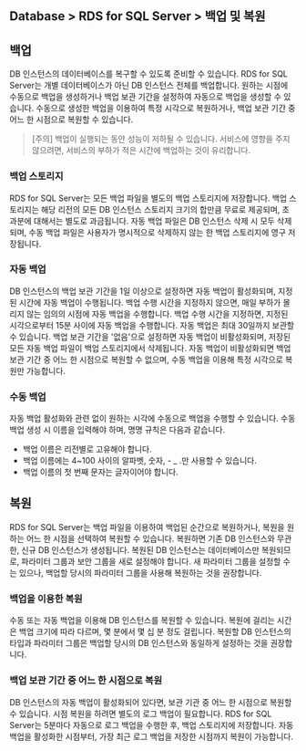 ## Database > RDS for SQL Server > 백업 및 복원

## 백업

DB 인스턴스의 데이터베이스를 복구할 수 있도록 준비할 수 있습니다. RDS for SQL Server는 개별 데이터베이스가 아닌 DB 인스턴스 전체를 백업합니다.
원하는 시점에 수동으로 백업을 생성하거나 백업 보관 기간을 설정하여 자동으로 백업을 생성할 수 있습니다.
수동으로 생성한 백업을 이용하여 특정 시각으로 복원하거나, 백업 보관 기간 중 어느 한 시점으로 복원할 수 있습니다.

> [주의]
> 백업이 실행되는 동안 성능이 저하될 수 있습니다. 
> 서비스에 영향을 주지 않으려면, 서비스의 부하가 적은 시간에 백업하는 것이 유리합니다.

### 백업 스토리지

RDS for SQL Server는 모든 백업 파일을 별도의 백업 스토리지에 저장합니다. 백업 스토리지는 해당 리전의 모든 DB 인스턴스 스토리지 크기의 합만큼 무료로 제공되며, 초과분에 대해서는 별도로 과금됩니다.
자동 백업 파일은 DB 인스턴스 삭제 시 모두 삭제되며, 수동 백업 파일은 사용자가 명시적으로 삭제하지 않는 한 백업 스토리지에 영구 저장됩니다.

### 자동 백업

DB 인스턴스의 백업 보관 기간을 1일 이상으로 설정하면 자동 백업이 활성화되며, 지정된 시간에 자동 백업이 수행됩니다. 백업 수행 시간을 지정하지 않으면, 매일 부하가 몰리지 않는 임의의 시점에 자동 백업을 수행합니다. 백업 수행 시간을 지정하면, 지정된 시각으로부터 15분 사이에 자동 백업을 수행합니다. 자동 백업은 최대 30일까지 보관할 수 있습니다. 백업 보관 기간을 '없음'으로 설정하면 자동 백업이 비활성화되며, 저장된 모든 자동 백업 파일이 백업 스토리지에서 삭제됩니다. 자동 백업이 비활성화되면 백업 보관 기간 중 어느 한 시점으로 복원할 수 없으며, 수동 백업을 이용해 특정 시각으로 복원만 가능합니다.

### 수동 백업

자동 백업 활성화와 관련 없이 원하는 시각에 수동으로 백업을 수행할 수 있습니다. 수동 백업 생성 시 이름을 입력해야 하며, 명명 규칙은 다음과 같습니다.

* 백업 이름은 리전별로 고유해야 합니다.
* 백업 이름에는 4~100 사이의 알파벳, 숫자, - _ .만 사용할 수 있습니다.
* 백업 이름의 첫 번째 문자는 글자이어야 합니다.

## 복원

RDS for SQL Server는 백업 파일을 이용하여 백업된 순간으로 복원하거나, 복원을 원하는 어느 한 시점을 선택하여 복원할 수 있습니다. 복원하면 기존 DB 인스턴스와 무관한, 신규 DB 인스턴스가 생성됩니다. 복원된 DB 인스턴스는 데이터베이스만 복원되므로, 파라미터 그룹과 보안 그룹을 새로 설정해야 합니다. 새 파라미터 그룹을 설정할 수는 있으나, 백업할 당시의 파라미터 그룹을 사용해 복원하는 것을 권장합니다.

### 백업을 이용한 복원

수동 또는 자동 백업을 이용해 DB 인스턴스를 복원할 수 있습니다. 복원에 걸리는 시간은 백업 크기에 따라 다르며, 몇 분에서 몇 십 분 정도 걸립니다. 
복원할 DB 인스턴스의 타입과 파라미터 그룹은 백업할 당시의 DB 인스턴스와 동일하게 설정하는 것을 권장합니다.

### 백업 보관 기간 중 어느 한 시점으로 복원

DB 인스턴스의 자동 백업이 활성화되어 있다면, 보관 기관 중 어느 한 시점으로 복원할 수 있습니다. 시점 복원을 하려면 별도의 로그 백업이 필요합니다. RDS for SQL Server는 5분마다 자동으로 로그 백업을 수행한 후, 백업 스토리지에 저장합니다. 자동 백업을 활성화한 시점부터, 가장 최근 로그 백업을 저장한 시점까지 복원이 가능합니다.
